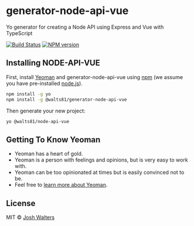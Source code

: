 # generator-node-api-vue

Yo generator for creating a Node API using Express and Vue with TypeScript

[![Build Status][travis-image]][travis-url]
[![NPM version][npm-image]][npm-url]

## Installing NODE-API-VUE

First, install [Yeoman](http://yeoman.io) and generator-node-api-vue using [npm](https://www.npmjs.com/) (we assume you have pre-installed [node.js](https://nodejs.org/)).

```bash
npm install -g yo
npm install -g @walts81/generator-node-api-vue
```

Then generate your new project:

```bash
yo @walts81/node-api-vue
```

## Getting To Know Yeoman

- Yeoman has a heart of gold.
- Yeoman is a person with feelings and opinions, but is very easy to work with.
- Yeoman can be too opinionated at times but is easily convinced not to be.
- Feel free to [learn more about Yeoman](http://yeoman.io/).

## License

MIT © [Josh Walters]()

[npm-image]: https://img.shields.io/npm/v/@walts81/generator-node-api-vue.svg
[npm-url]: https://npmjs.org/package/@walts81/generator-node-api-vue
[travis-image]: https://travis-ci.com/walts81/generator-node-api-vue.svg?branch=master
[travis-url]: https://travis-ci.com/walts81/generator-node-api-vue
